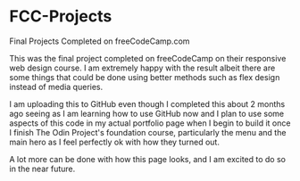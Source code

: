 # FCC-Projects
Final Projects Completed on freeCodeCamp.com

This was the final project completed on freeCodeCamp on their responsive web design course. I am extremely happy with the result albeit there are some things that could be done using better methods such as flex design instead of media queries. 

I am uploading this to GitHub even though I completed this about 2 months ago seeing as I am learning how to use GitHub now and I plan to use some aspects of this code in my actual portfolio page when I begin to build it once I finish The Odin Project's foundation course, particularly the menu and the main hero as I feel perfectly ok with how they turned out.

A lot more can be done with how this page looks, and I am excited to do so in the near future.
